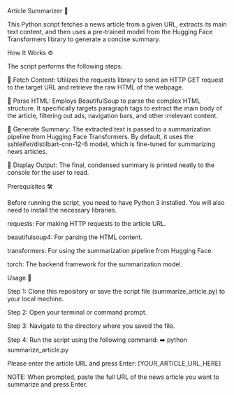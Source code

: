 ﻿Article Summarizer 📰
 
This Python script fetches a news article from a given URL, extracts its main text content, and then uses a pre-trained model from the Hugging Face Transformers library to generate a concise summary.

How It Works ⚙️

The script performs the following steps:

📲 Fetch Content: Utilizes the requests library to send an HTTP GET request to the target URL and retrieve the raw HTML of the webpage.

🧹 Parse HTML: Employs BeautifulSoup to parse the complex HTML structure. It specifically targets paragraph tags to extract the main body of the article, filtering out ads, navigation bars, and other irrelevant content.

🧠 Generate Summary: The extracted text is passed to a summarization pipeline from Hugging Face Transformers. By default, it uses the sshleifer/distilbart-cnn-12-6 model, which is fine-tuned for summarizing news articles.

📄 Display Output: The final, condensed summary is printed neatly to the console for the user to read.

Prerequisites 🛠️

Before running the script, you need to have Python 3 installed. You will also need to install the necessary libraries.

requests: For making HTTP requests to the article URL.

beautifulsoup4: For parsing the HTML content.

transformers: For using the summarization pipeline from Hugging Face.

torch: The backend framework for the summarization model.

Usage 🚀

Step 1: Clone this repository or save the script file (summarize_article.py) to your local machine.

Step 2: Open your terminal or command prompt.

Step 3: Navigate to the directory where you saved the file.

Step 4: Run the script using the following command:
➡️ python summarize_article.py

Please enter the article URL and press Enter: [YOUR_ARTICLE_URL_HERE]

NOTE: When prompted, paste the full URL of the news article you want to summarize and press Enter.
